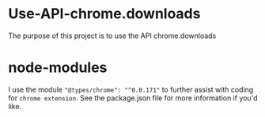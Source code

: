 # Use-API-chrome.downloads
The purpose of this project is to use the API chrome.downloads

# node-modules
I use the module `"@types/chrome": "^0.0.171"` to further assist with coding for `chrome extension`. See the package.json file for more information if you'd like.

